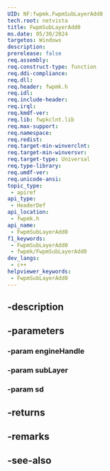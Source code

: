 ```yaml
---
UID: NF:fwpmk.FwpmSubLayerAdd0
tech.root: netvista
title: FwpmSubLayerAdd0
ms.date: 05/30/2024
targetos: Windows
description: 
prerelease: false
req.assembly: 
req.construct-type: function
req.ddi-compliance: 
req.dll: 
req.header: fwpmk.h
req.idl: 
req.include-header: 
req.irql: 
req.kmdf-ver: 
req.lib: fwpkclnt.lib
req.max-support: 
req.namespace: 
req.redist: 
req.target-min-winverclnt: 
req.target-min-winversvr: 
req.target-type: Universal
req.type-library: 
req.umdf-ver: 
req.unicode-ansi: 
topic_type:
 - apiref
api_type:
 - HeaderDef
api_location:
 - fwpmk.h
api_name:
 - FwpmSubLayerAdd0
f1_keywords:
 - FwpmSubLayerAdd0
 - fwpmk/FwpmSubLayerAdd0
dev_langs:
 - c++
helpviewer_keywords:
 - FwpmSubLayerAdd0
---
```


## -description

## -parameters

### -param engineHandle

### -param subLayer

### -param sd

## -returns

## -remarks

## -see-also

